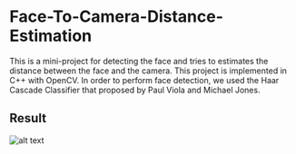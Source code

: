 # Face-To-Camera-Distance-Estimation
This is a mini-project for detecting the face and tries to estimates the distance between the face and the camera. This project is implemented in C++ with OpenCV. In order to perform face detection, we used the Haar Cascade Classifier that proposed by Paul Viola and Michael Jones.

## Result
![alt text](https://raw.githubusercontent.com/jefflgaol/Face-To-Camera-Distance-Estimation/project.png)